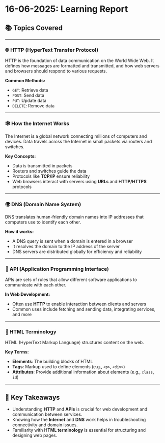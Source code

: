 # 16-06-2025: Learning Report

## 📚 Topics Covered

---

### 🌐 HTTP (HyperText Transfer Protocol)

HTTP is the foundation of data communication on the World Wide Web. It defines how messages are formatted and transmitted, and how web servers and browsers should respond to various requests.

**Common Methods:**

- `GET`: Retrieve data
- `POST`: Send data
- `PUT`: Update data
- `DELETE`: Remove data

---

### 🕸️ How the Internet Works

The Internet is a global network connecting millions of computers and devices. Data travels across the Internet in small packets via routers and switches.

**Key Concepts:**

- Data is transmitted in packets
- Routers and switches guide the data
- Protocols like **TCP/IP** ensure reliability
- Web browsers interact with servers using **URLs** and **HTTP/HTTPS** protocols

---

### 🌍 DNS (Domain Name System)

DNS translates human-friendly domain names into IP addresses that computers use to identify each other.

**How it works:**

- A DNS query is sent when a domain is entered in a browser
- It resolves the domain to the IP address of the server
- DNS servers are distributed globally for efficiency and reliability

---

### 🔌 API (Application Programming Interface)

APIs are sets of rules that allow different software applications to communicate with each other.

**In Web Development:**

- Often use **HTTP** to enable interaction between clients and servers
- Common uses include fetching and sending data, integrating services, and more

---

### 🧱 HTML Terminology

HTML (HyperText Markup Language) structures content on the web.

**Key Terms:**

- **Elements**: The building blocks of HTML
- **Tags**: Markup used to define elements (e.g., `<p>`, `<div>`)
- **Attributes**: Provide additional information about elements (e.g., `class`, `id`)

---

## 📝 Key Takeaways

- Understanding **HTTP** and **APIs** is crucial for web development and communication between services.
- Knowing how the **Internet** and **DNS** work helps in troubleshooting connectivity and domain issues.
- Familiarity with **HTML terminology** is essential for structuring and designing web pages.
